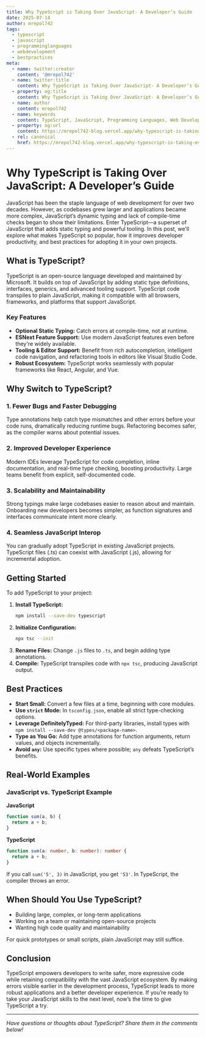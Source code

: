 ```yaml
---
title: Why TypeScript is Taking Over JavaScript- A Developer’s Guide
date: 2025-07-14
author: mrepol742
tags:
  - typescript
  - javascript
  - programminglanguages
  - webdevelopment
  - bestpractices
meta:
  - name: twitter:creator
    content: '@mrepol742'
  - name: twitter:title
    content: Why TypeScript is Taking Over JavaScript- A Developer’s Guide
  - property: og:title
    content: Why TypeScript is Taking Over JavaScript- A Developer’s Guide
  - name: author
    content: mrepol742
  - name: keywords
    content: TypeScript, JavaScript, Programming Languages, Web Development, Best Practices
  - property: og:url
    content: https://mrepol742-blog.vercel.app/why-typescript-is-taking-over-javascript-a-developers-guide/
  - rel: canonical
    href: https://mrepol742-blog.vercel.app/why-typescript-is-taking-over-javascript-a-developers-guide/
---
```


# Why TypeScript is Taking Over JavaScript: A Developer’s Guide

JavaScript has been the staple language of web development for over two decades. However, as codebases grew larger and applications became more complex, JavaScript’s dynamic typing and lack of compile-time checks began to show their limitations. Enter TypeScript—a superset of JavaScript that adds static typing and powerful tooling. In this post, we’ll explore what makes TypeScript so popular, how it improves developer productivity, and best practices for adopting it in your own projects.

## What is TypeScript?

TypeScript is an open-source language developed and maintained by Microsoft. It builds on top of JavaScript by adding static type definitions, interfaces, generics, and advanced tooling support. TypeScript code transpiles to plain JavaScript, making it compatible with all browsers, frameworks, and platforms that support JavaScript.

### Key Features
- **Optional Static Typing:** Catch errors at compile-time, not at runtime.
- **ESNext Feature Support:** Use modern JavaScript features even before they're widely available.
- **Tooling & Editor Support:** Benefit from rich autocompletion, intelligent code navigation, and refactoring tools in editors like Visual Studio Code.
- **Robust Ecosystem:** TypeScript works seamlessly with popular frameworks like React, Angular, and Vue.

## Why Switch to TypeScript?

### 1. Fewer Bugs and Faster Debugging
Type annotations help catch type mismatches and other errors before your code runs, dramatically reducing runtime bugs. Refactoring becomes safer, as the compiler warns about potential issues.

### 2. Improved Developer Experience
Modern IDEs leverage TypeScript for code completion, inline documentation, and real-time type checking, boosting productivity. Large teams benefit from explicit, self-documented code.

### 3. Scalability and Maintainability
Strong typings make large codebases easier to reason about and maintain. Onboarding new developers becomes simpler, as function signatures and interfaces communicate intent more clearly.

### 4. Seamless JavaScript Interop
You can gradually adopt TypeScript in existing JavaScript projects. TypeScript files (.ts) can coexist with JavaScript (.js), allowing for incremental adoption.

## Getting Started

To add TypeScript to your project:

1. **Install TypeScript:**
   ```bash
   npm install --save-dev typescript
   ```
2. **Initialize Configuration:**
   ```bash
   npx tsc --init
   ```
3. **Rename Files:**
   Change `.js` files to `.ts`, and begin adding type annotations.
4. **Compile:**
   TypeScript transpiles code with `npx tsc`, producing JavaScript output.

## Best Practices

- **Start Small:** Convert a few files at a time, beginning with core modules.
- **Use `strict` Mode:** In `tsconfig.json`, enable all strict type-checking options.
- **Leverage DefinitelyTyped:** For third-party libraries, install types with `npm install --save-dev @types/<package-name>`.
- **Type as You Go:** Add type annotations for function arguments, return values, and objects incrementally.
- **Avoid `any`:** Use specific types where possible; `any` defeats TypeScript’s benefits.

## Real-World Examples

### JavaScript vs. TypeScript Example

**JavaScript**
```js
function sum(a, b) {
  return a + b;
}
```

**TypeScript**
```ts
function sum(a: number, b: number): number {
  return a + b;
}
```
If you call `sum('5', 3)` in JavaScript, you get `'53'`. In TypeScript, the compiler throws an error.

## When Should You Use TypeScript?
- Building large, complex, or long-term applications
- Working on a team or maintaining open-source projects
- Wanting high code quality and maintainability

For quick prototypes or small scripts, plain JavaScript may still suffice.

## Conclusion

TypeScript empowers developers to write safer, more expressive code while retaining compatibility with the vast JavaScript ecosystem. By making errors visible earlier in the development process, TypeScript leads to more robust applications and a better developer experience. If you’re ready to take your JavaScript skills to the next level, now’s the time to give TypeScript a try.

---

*Have questions or thoughts about TypeScript? Share them in the comments below!*
